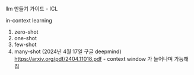 llm 만들기 가이드 - ICL

in-context learning

1. zero-shot
2. one-shot
3. few-shot
4. many-shot (2024년 4월 17일 구글 deepmind)
https://arxiv.org/pdf/2404.11018.pdf - context window 가 늘어나며 가능해짐
